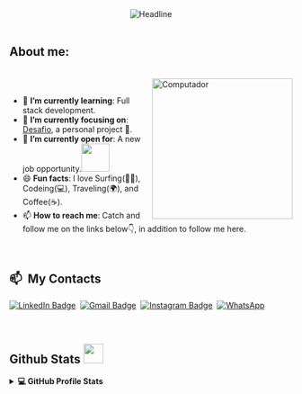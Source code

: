 <div align=center>
        <img src="https://readme-typing-svg.herokuapp.com?color=84AE84&size=32&center=true&vCenter=true&width=600&height=50&lines=Olá,+seja+bem-vindo(a)!+%F0%9F%91%8B;Meu+nome+é+Giulianno+Ramos;%F0%9F%8E%93+Entra21+-+Csharp+turma+2022+%F0%9F%8E%93" alt="Headline" />
    </div>

</div>

<br>

  **<h2>About me:</h2>**
  <div align=left>
        <br>
        <img src="https://user-images.githubusercontent.com/104398159/192694431-d512324b-8ff4-4ee1-9187-b71689c5dde4.PNG" min-width="300px" max-width="300px" width="250px" align="right" alt="Computador">
        <br>        
        <ul>        
            <li>🌱 <b>I’m currently learning</b>: Full stack development.</li>
            <li>🎯 <b>I’m currently focusing on</b>: <a href="https://github.com/giuliannoramos/Desafio">Desafio</a>, a personal project 🤩.</li>
            <li>🤔 <b>I’m currently open for</b>: A new job opportunity.<img                                   src='https://raw.githubusercontent.com/ShahriarShafin/ShahriarShafin/main/Assets/handshake.gif' width="50px"></li>
            <li>😄 <b>Fun facts</b>: I love Surfing(🏄‍♂️), Codeing(💻), Traveling(🌍), and Coffee(☕).</li>
            <li>📫 <b>How to reach me</b>: Catch and follow me on the links below👇, in addition to follow me here.</li>
        </ul>
    </div>
  
  <br>
  
  <div>

  ## 📫 &nbsp;My Contacts
  
  [![LinkedIn Badge](https://img.shields.io/badge/-Giulianno_Ramos-blue?style=flat-square&logo=Linkedin&logoColor=white&link=https://www.linkedin.com/in/giulianno-ramos/)](https://www.linkedin.com/in/giulianno-ramos-22a66313a/)&nbsp;
  [![Gmail Badge](https://img.shields.io/badge/-giuleramos@gmail.com-red?style=flat-square&logo=Gmail&logoColor=white)](mailto:giuleramos@gmail.com)&nbsp;
  [![Instagram Badge](https://img.shields.io/badge/-giulianno__ramos-EB2A08?style=flat-square&logo=Instagram&logoColor=white)](https://www.instagram.com/giulianno_ramos/)&nbsp; 
[![WhatsApp](https://img.shields.io/badge/WhatsApp-25D366?style=flat-square&logo=whatsapp&logoColor=white)](https://wa.me/047997275160/)&nbsp;

</div>

<br>

## Github Stats <img src = "https://i.pinimg.com/originals/65/c4/f4/65c4f452571be1261e9c623f7da488ac.gif" width = 35px>


<details> 
  <summary><b>💻 GitHub Profile Stats</b></summary>
  <br/>
  <div align=center>
        <h1>Atividade de Contribuição</h1>  
        <br>  
        <img src="https://github-readme-stats.vercel.app/api?username=giuliannoramos&title_color=6FDA44&text_color=FFFFFF&show_icons=true&icon_color=6FDA44&include_all_commits=true&count_private=true&theme=dark" alt="GitHub Stats" height="150" />   
        <img src="https://github-readme-streak-stats.herokuapp.com/?user=giuliannoramos&theme=dark&date_format=j%20M%5B%20Y%5D&currStreakLabel=6FDA44&fire=6FDA44&ring=6FDA44" alt="GitHub Streak Stats" height="150" />       
        <img height="150em" src="https://github-readme-stats.vercel.app/api/top-langs/?username=giuliannoramos&layout=compact&langs_count=7&theme=dark" align=center />
        <br>        
    </div>
  
  <!-- TECNOLOGIAS -->
<div align="center">

![Postman](https://img.shields.io/badge/-Postman-black?style=flat-square&logo=postman)
![Git](https://img.shields.io/badge/-Git-black?style=flat-square&logo=git)
![GitHub](https://img.shields.io/badge/-GitHub-181717?style=flat-square&logo=github)
![.Net](https://img.shields.io/badge/-.Net-black?style=flat-square&logo=.net)
![MicrosoftSqlServer](https://img.shields.io/badge/-MicrosoftSqlServer-black?style=flat-square&logo=microsoftsqlserver)

</div>

<br>   

  <div align="center">
  <b style = {font-weight: 600}>Visitors Count</b>
  
  <p align="center"><img align="center" src="https://profile-counter.glitch.me/{giuliannoramos}/count.svg" /></p>
  <br>
